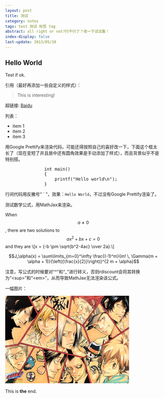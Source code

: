 ```yaml
---
layout: post
title: 测试
category: notes
tags: test 测试 标签 tag
abstract: all right or not?行不行了？改一下试试看！
index-display: false
last-update: 2013/05/10
---
```


## Hello World

Test if ok.

引用（最好再添加一些自定义的样式）：

> This is interesting!

超链接: [Baidu][1]

列表：

* item 1
* item 2
* item 3

用<span class="text-en">Google Prettify</span>来渲染代码，可能还得按照自己的喜好改一下，下面这个框太长了（现在变短了并且居中还有圆角效果是手动添加了样式），而且背景似乎不是特别搭。

<pre class="prettyprint linenums" style="width: 50%;margin: auto;border-radius: 5px;-webkit-border-radius: 5px;">
int main()
{
	printf("Hello world\n");
}
</pre>

行间代码用反撇号“ \` ”，效果：`Hello World`，不过没有<span class="text-en">Google Prettify</span>渲染了。

测试数学公式，用<span class="text-en">MathJax</span>来渲染。

<span class="text-en">When</span> $$a \ne 0$$<span class="text-en">, there are two solutions to</span> $$ax^2 + bx + c = 0$$ <span class="text-en">and they are</span> \\[x = {-b \pm \sqrt{b^2-4ac} \over 2a}.\\]

$$J_\alpha(x) = \sum\limits_{m=0}^\infty \frac{(-1)^m}{m! \, \Gamma(m + \alpha + 1)}{\left({\frac{x}{2}}\right)}^{2 m + \alpha}$$

注意，写公式的时候要对“\^”和“\_”进行转义，否则<span class="text-en">rdiscount</span>会将其转换为“\<sup>”和“\<em>”，从而导致<span class="text-en">MathJax</span>无法渲染该公式。

一幅图片：

![test](/img/tmp/test.jpg)

This is **the** end.

[1]: http://www.baidu.com "Baidu Search"